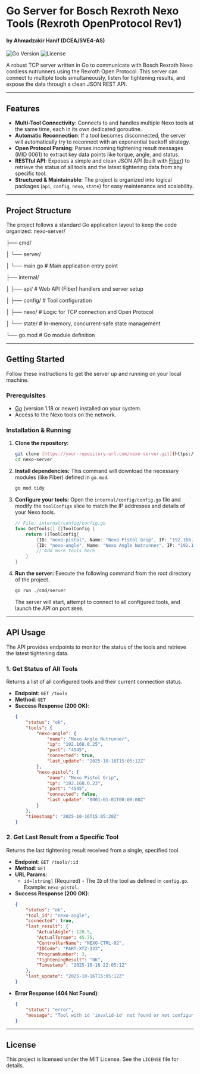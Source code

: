 # Go Server for Bosch Rexroth Nexo Tools (Rexroth OpenProtocol Rev1)
#### by Ahmadzakir Hanif (DCEA/SVE4-AS)
![Go Version](https://img.shields.io/badge/Go-1.18%2B-blue.svg)
![License](https://img.shields.io/badge/License-MIT-green.svg)


A robust TCP server written in Go to communicate with Bosch Rexroth Nexo cordless nutrunners using the Rexroth Open Protocol. This server can connect to multiple tools simultaneously, listen for tightening results, and expose the data through a clean JSON REST API.

---

## Features

-   **Multi-Tool Connectivity**: Connects to and handles multiple Nexo tools at the same time, each in its own dedicated goroutine.
-   **Automatic Reconnection**: If a tool becomes disconnected, the server will automatically try to reconnect with an exponential backoff strategy.
-   **Open Protocol Parsing**: Parses incoming tightening result messages (MID 0061) to extract key data points like torque, angle, and status.
-   **RESTful API**: Exposes a simple and clean JSON API (built with [Fiber](https://gofiber.io/)) to retrieve the status of all tools and the latest tightening data from any specific tool.
-   **Structured & Maintainable**: The project is organized into logical packages (`api`, `config`, `nexo`, `state`) for easy maintenance and scalability.

---

## Project Structure

The project follows a standard Go application layout to keep the code organized:
nexo-server/

├── cmd/

│   └── server/

│       └── main.go         # Main application entry point

├── internal/

│   ├── api/                # Web API (Fiber) handlers and server setup

│   ├── config/             # Tool configuration

│   ├── nexo/               # Logic for TCP connection and Open Protocol

│   └── state/              # In-memory, concurrent-safe state management

└── go.mod                  # Go module definition

---

## Getting Started

Follow these instructions to get the server up and running on your local machine.

### Prerequisites

-   [Go](https://go.dev/doc/install) (version 1.18 or newer) installed on your system.
-   Access to the Nexo tools on the network.

### Installation & Running

1.  **Clone the repository:**
    ```sh
    git clone [https://your-repository-url.com/nexo-server.git](https://your-repository-url.com/nexo-server.git)
    cd nexo-server
    ```

2.  **Install dependencies:**
    This command will download the necessary modules (like Fiber) defined in `go.mod`.
    ```sh
    go mod tidy
    ```

3.  **Configure your tools:**
    Open the `internal/config/config.go` file and modify the `toolConfigs` slice to match the IP addresses and details of your Nexo tools.

    ```go
    // File: internal/config/config.go
    func GetTools() []ToolConfig {
        return []ToolConfig{
            {ID: "nexo-pistol", Name: "Nexo Pistol Grip", IP: "192.168.0.23", Port: "4545"},
            {ID: "nexo-angle", Name: "Nexo Angle Nutrunner", IP: "192.168.0.25", Port: "4545"},
            // Add more tools here
        }
    }
    ```

4.  **Run the server:**
    Execute the following command from the root directory of the project.
    ```sh
    go run ./cmd/server
    ```
    The server will start, attempt to connect to all configured tools, and launch the API on port `8080`.

---

## API Usage

The API provides endpoints to monitor the status of the tools and retrieve the latest tightening data.

### 1. Get Status of All Tools

Returns a list of all configured tools and their current connection status.

-   **Endpoint**: `GET /tools`
-   **Method**: `GET`
-   **Success Response (200 OK)**:
    ```json
    {
        "status": "ok",
        "tools": {
            "nexo-angle": {
                "name": "Nexo Angle Nutrunner",
                "ip": "192.168.0.25",
                "port": "4545",
                "connected": true,
                "last_update": "2025-10-16T15:05:12Z"
            },
            "nexo-pistol": {
                "name": "Nexo Pistol Grip",
                "ip": "192.168.0.23",
                "port": "4545",
                "connected": false,
                "last_update": "0001-01-01T00:00:00Z"
            }
        },
        "timestamp": "2025-10-16T15:05:20Z"
    }
    ```

### 2. Get Last Result from a Specific Tool

Returns the last tightening result received from a single, specified tool.

-   **Endpoint**: `GET /tools/:id`
-   **Method**: `GET`
-   **URL Params**:
    -   `id=[string]` (Required) - The `ID` of the tool as defined in `config.go`. Example: `nexo-pistol`.
-   **Success Response (200 OK)**:
    ```json
    {
        "status": "ok",
        "tool_id": "nexo-angle",
        "connected": true,
        "last_result": {
            "ActualAngle": 120.5,
            "ActualTorque": 45.75,
            "ControllerName": "NEXO-CTRL-02",
            "IDCode": "PART-XYZ-123",
            "ProgramNumber": 3,
            "TighteningResult": "OK",
            "Timestamp": "2025-10-16 22:05:12"
        },
        "last_update": "2025-10-16T15:05:12Z"
    }
    ```
-   **Error Response (404 Not Found)**:
    ```json
    {
        "status": "error",
        "message": "Tool with id 'invalid-id' not found or not configured."
    }
    ```

---

## License

This project is licensed under the MIT License. See the `LICENSE` file for details.